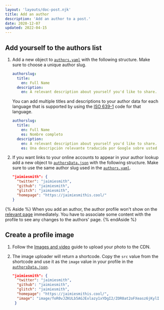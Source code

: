```yaml
---
layout: 'layouts/doc-post.njk'
title: Add an author
description: 'Add an author to a post.'
date: 2020-12-07
updated: 2022-04-15
---
```


## Add yourself to the authors list

1. Add a new object to [`authors.yaml`](https://github.com/GoogleChrome/developer.chrome.com/blob/main/site/_data/i18n/authors.yaml) with the following structure. Make sure to choose a unique author slug.

   ```yml
   authorslug:
     title:
       en: Full Name
     description:
       en: A relevant description about yourself you'd like to share.
   ```

   You can add multiple titles and descriptions to your author data for each language that is supported by using the [ISO 639-1](https://en.wikipedia.org/wiki/List_of_ISO_639-1_codes) code for that language.

   ```yml
   authorslug:
     title:
       en: Full Name
       es: Nombre completo
     description:
       en: A relevant description about yourself you'd like to share.
       es: Una descripción relevante traducida por Google sobre usted que le gustaría compartir.
   ```

2. If you want links to your online accounts to appear in your author lookup add a new object to [`authorsData.json`](https://github.com/GoogleChrome/developer.chrome.com/blob/main/site/_data/authorsData.json) with the following structure. Make sure to use the same author slug used in the [`authors.yaml`](https://github.com/GoogleChrome/developer.chrome.com/blob/main/site/_data/i18n/authors.yaml).

   ```json
   "jaimiesmith": {
     "twitter": "jaimiesmith",
     "github": "jaimiesmith",
     "glitch": "jaimiesmith",
     "homepage": "https://jaimiesmithis.cool/"
   }
   ```

{% Aside %}
When you add an author, the author profile won't show on the [relevant page](/authors) immediately. You have to associate some content with the profile to see any changes to the authors' page.
{% endAside %}

## Create a profile image

1. Follow the [Images and video](/docs/handbook/how-to/add-media/) guide to upload your photo to the CDN.

2. The image uploader will return a shortcode. Copy the `src` value from the
   shortcode and use it as the `image` value in your profile in the [`authorsData.json`](https://github.com/GoogleChrome/developer.chrome.com/blob/main/site/_data/authorsData.json).

   ```json
   "jaimiesmith": {
     "twitter": "jaimiesmith",
     "github": "jaimiesmith",
     "glitch": "jaimiesmith",
     "homepage": "https://jaimiesmithis.cool/",
     "image": "image/foR0vJZKULb5AGJExlazy1xYDgI2/ZOR0at2oFXeasz6jKylI.jpg"
    }
   ```
